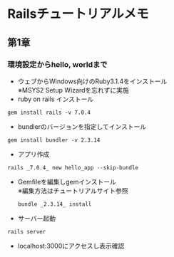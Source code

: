 # Railsチュートリアルメモ

## 第1章

### 環境設定からhello, worldまで

  - ウェブからWindows向けのRuby3.1.4をインストール  
    ※MSYS2 Setup Wizardを忘れずに実施
  - ruby on rails インストール
  ```
  gem install rails -v 7.0.4
  ```
  - bundlerのバージョンを指定してインストール
  ```
  gem install bundler -v 2.3.14
  ```
  - アプリ作成
  ```
  rails _7.0.4_ new hello_app --skip-bundle
  ```
  - Gemfileを編集しgemインストール  
    ※編集方法はチュートリアルサイト参照
    ```
    bundle _2.3.14_ install
    ```
  - サーバー起動
  ```
  rails server
  ```
  - localhost:3000にアクセスし表示確認
  
  
  
